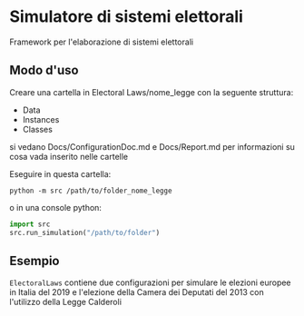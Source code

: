 # Simulatore di sistemi elettorali

Framework per l'elaborazione di sistemi elettorali

## Modo d'uso

Creare una cartella in Electoral Laws/nome_legge con la seguente struttura:
+ Data
+ Instances
+ Classes

si vedano Docs/ConfigurationDoc.md e Docs/Report.md per informazioni su cosa vada inserito
nelle cartelle

Eseguire in questa cartella:

```shell script
python -m src /path/to/folder_nome_legge
```
o in una console python:

```python
import src
src.run_simulation("/path/to/folder")
```

## Esempio

`ElectoralLaws` contiene due configurazioni per simulare le elezioni europee in Italia
del 2019 e l'elezione della Camera dei Deputati del 2013 con l'utilizzo della Legge Calderoli 
